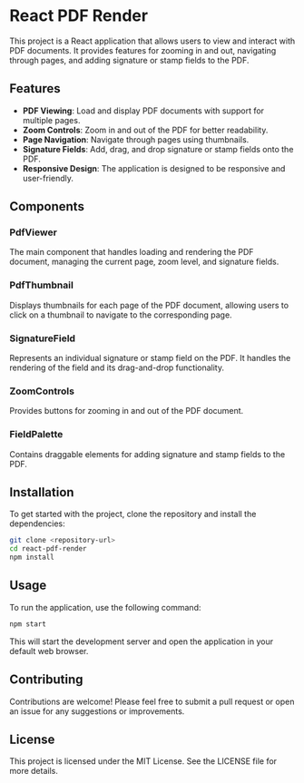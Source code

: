 # React PDF Render

This project is a React application that allows users to view and interact with PDF documents. It provides features for zooming in and out, navigating through pages, and adding signature or stamp fields to the PDF.

## Features

- **PDF Viewing**: Load and display PDF documents with support for multiple pages.
- **Zoom Controls**: Zoom in and out of the PDF for better readability.
- **Page Navigation**: Navigate through pages using thumbnails.
- **Signature Fields**: Add, drag, and drop signature or stamp fields onto the PDF.
- **Responsive Design**: The application is designed to be responsive and user-friendly.

## Components

### PdfViewer
The main component that handles loading and rendering the PDF document, managing the current page, zoom level, and signature fields.

### PdfThumbnail
Displays thumbnails for each page of the PDF document, allowing users to click on a thumbnail to navigate to the corresponding page.

### SignatureField
Represents an individual signature or stamp field on the PDF. It handles the rendering of the field and its drag-and-drop functionality.

### ZoomControls
Provides buttons for zooming in and out of the PDF document.

### FieldPalette
Contains draggable elements for adding signature and stamp fields to the PDF.

## Installation

To get started with the project, clone the repository and install the dependencies:

```bash
git clone <repository-url>
cd react-pdf-render
npm install
```

## Usage

To run the application, use the following command:

```bash
npm start
```

This will start the development server and open the application in your default web browser.

## Contributing

Contributions are welcome! Please feel free to submit a pull request or open an issue for any suggestions or improvements.

## License

This project is licensed under the MIT License. See the LICENSE file for more details.